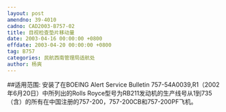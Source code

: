 ```yaml
---
layout: post
amendno: 39-4010
cadno: CAD2003-B757-02
title: 目视检查垫片移动量
date: 2003-04-16 00:00:00 +0800
effdate: 2003-04-20 00:00:00 +0800
tag: B757
categories: 民航西南管理局适航处
author: 杨爽
---
```


##适用范围:
安装了在BOEING Alert Service Bulletin 757-54A0039,R1（2002年6月20日）中所列出的Rolls Royce型号为RB211发动机的生产线号从1到735（含）的所有在中国注册的757-200，757-200CB和757-200PF飞机。

